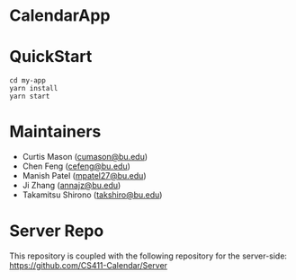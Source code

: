 # CalendarApp
# QuickStart
```
cd my-app
yarn install
yarn start
```
# Maintainers

- Curtis Mason (cumason@bu.edu)
- Chen Feng (cefeng@bu.edu)
- Manish Patel (mpatel27@bu.edu)
- Ji Zhang (annajz@bu.edu)
- Takamitsu Shirono (takshiro@bu.edu)

# Server Repo
This repository is coupled with the following repository for the server-side: https://github.com/CS411-Calendar/Server
